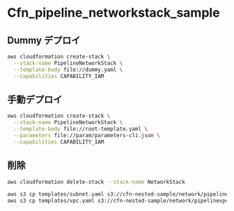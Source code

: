 # Cfn_pipeline_networkstack_sample

## Dummy デプロイ

```bash
aws cloudformation create-stack \
  --stack-name PipelineNetworkStack \
  --template-body file://dummy.yaml \
  --capabilities CAPABILITY_IAM
```

## 手動デプロイ

```bash
aws cloudformation create-stack \
  --stack-name PipelineNetworkStack \
  --template-body file://root-template.yaml \
  --parameters file://param/parameters-cli.json \
  --capabilities CAPABILITY_IAM
```

## 削除

```bash
aws cloudformation delete-stack --stack-name NetworkStack
```

```bash
aws s3 cp templates/subnet.yaml s3://cfn-nested-sample/network/pipelinesubnet.yaml
aws s3 cp templates/vpc.yaml s3://cfn-nested-sample/network/pipelinevpc.yaml
```
